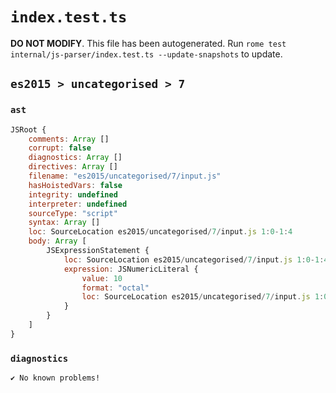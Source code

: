 # `index.test.ts`

**DO NOT MODIFY**. This file has been autogenerated. Run `rome test internal/js-parser/index.test.ts --update-snapshots` to update.

## `es2015 > uncategorised > 7`

### `ast`

```javascript
JSRoot {
	comments: Array []
	corrupt: false
	diagnostics: Array []
	directives: Array []
	filename: "es2015/uncategorised/7/input.js"
	hasHoistedVars: false
	integrity: undefined
	interpreter: undefined
	sourceType: "script"
	syntax: Array []
	loc: SourceLocation es2015/uncategorised/7/input.js 1:0-1:4
	body: Array [
		JSExpressionStatement {
			loc: SourceLocation es2015/uncategorised/7/input.js 1:0-1:4
			expression: JSNumericLiteral {
				value: 10
				format: "octal"
				loc: SourceLocation es2015/uncategorised/7/input.js 1:0-1:4
			}
		}
	]
}
```

### `diagnostics`

```
✔ No known problems!

```
